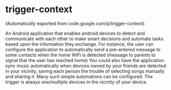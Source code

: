 # trigger-context
(Automatically exported from code.google.com/p/trigger-context)

An Android application that enables android	devices	to detect and communicate with each other to make smart decisions 
and automate tasks based upon the information they exchange. 
For instance, the user can configure the application to automatically send a pre-entered message to some contacts 
when the home WiFi is detected (message to parents to signal that the user has reached home)
You could also have the application sync music automatically when devices owned by your friends are detected in 
your vicinity, saving each person the trouble of selecting songs manually and sharing it. 
Many such simple automations can be configured. 
The trigger is always one/multiple devices in the vicinity of your device. 

